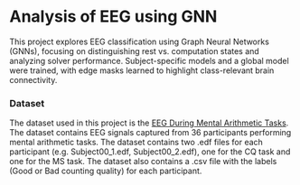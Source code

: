 # Analysis of EEG using GNN

This project explores EEG classification using Graph Neural Networks (GNNs), focusing on distinguishing rest vs. computation states and analyzing solver performance. Subject-specific models and a global model were trained, with edge masks learned to highlight class-relevant brain connectivity. 

### Dataset

The dataset used in this project is the [EEG During Mental Arithmetic Tasks](https://physionet.org/content/eegmat/1.0.0/). The dataset contains EEG signals captured from 36 participants performing mental arithmetic tasks. The dataset contains two .edf files for each participant (e.g. Subject00_1.edf, Subject00_2.edf), one for the CQ task and one for the MS task. The dataset also contains a .csv file with the labels (Good or Bad counting quality) for each participant. 

